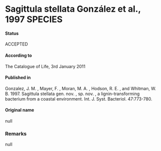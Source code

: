 Sagittula stellata González et al., 1997 SPECIES
=======

#### Status
ACCEPTED

#### According to
The Catalogue of Life, 3rd January 2011

#### Published in
Gonzalez, J. M. , Mayer, F. , Moran, M. A. , Hodson, R. E. , and Whitman, W. B. 1997. Sagittula stellata gen. nov. , sp. nov. , a lignin-transforming bacterium from a coastal environment. Int. J. Syst. Bacteriol. 47:773-780.

#### Original name
null

### Remarks
null